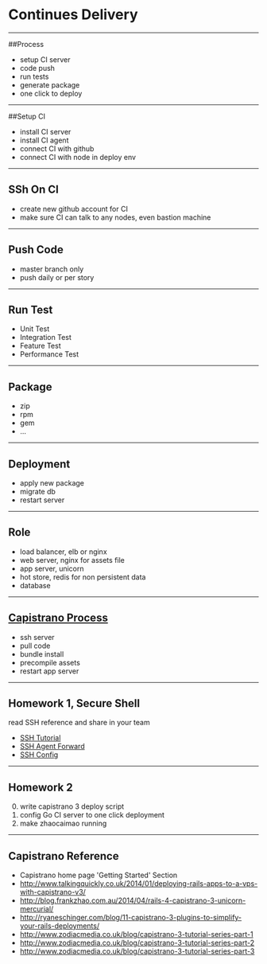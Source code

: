 # Continues Delivery

---
##Process

- setup CI server
- code push
- run tests
- generate package
- one click to deploy

---
##Setup CI

- install CI server
- install CI agent
- connect CI with github
- connect CI with node in deploy env

---
## SSh On CI

- create new github account for CI
- make sure CI can talk to any nodes, even bastion machine

---
## Push Code

- master branch only
- push daily or per story

---
## Run Test
- Unit Test
- Integration Test
- Feature Test
- Performance Test

---
## Package
- zip
- rpm
- gem
- ...

---
## Deployment

- apply new package
- migrate db
- restart server

---
## Role

- load balancer, elb or nginx
- web server, nginx for assets file
- app server, unicorn
- hot store, redis for non persistent data
- database

---
## [Capistrano Process](http://capistranorb.com)

- ssh server
- pull code
- bundle install
- precompile assets
- restart app server

---
## Homework 1, Secure Shell
read SSH reference and share in your team

- [SSH Tutorial](http://support.suso.com/supki/SSH_Tutorial_for_Linux)
- [SSH Agent Forward](https://ihower.tw/blog/archives/7837)
- [SSH Config](http://nerderati.com/2011/03/17/simplify-your-life-with-an-ssh-config-file/)

---
## Homework 2

0. write capistrano 3 deploy script
1. config Go CI server to one click deployment
2. make zhaocaimao running

---
## Capistrano Reference

- Capistrano home page 'Getting Started' Section
- http://www.talkingquickly.co.uk/2014/01/deploying-rails-apps-to-a-vps-with-capistrano-v3/
- http://blog.frankzhao.com.au/2014/04/rails-4-capistrano-3-unicorn-mercurial/
- http://ryaneschinger.com/blog/11-capistrano-3-plugins-to-simplify-your-rails-deployments/
- http://www.zodiacmedia.co.uk/blog/capistrano-3-tutorial-series-part-1
- http://www.zodiacmedia.co.uk/blog/capistrano-3-tutorial-series-part-2
- http://www.zodiacmedia.co.uk/blog/capistrano-3-tutorial-series-part-3
